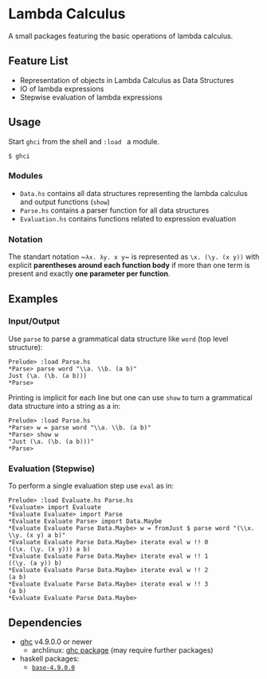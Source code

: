 # Lambda Calculus

A small packages featuring the basic operations of lambda calculus.

## Feature List
- Representation of objects in Lambda Calculus as Data Structures
- IO of lambda expressions
- Stepwise evaluation of lambda expressions

## Usage
Start `ghci` from the shell and `:load ` a module.

```
$ ghci
```

### Modules
- `Data.hs` contains all data structures representing the lambda calculus and output functions (`show`)
- `Parse.hs` contains a parser function for all data structures
- `Evaluation.hs` contains functions related to expression evaluation

### Notation
The standart notation ~`λx. λy. x y`~ is represented as `\x. (\y. (x y))` with explicit **parentheses around each function body** if more than one term is present and exactly **one parameter per function**.

## Examples
### Input/Output
Use `parse` to parse a grammatical data structure like `word` (top level structure):
```
Prelude> :load Parse.hs
*Parse> parse word "\\a. \\b. (a b)"
Just (\a. (\b. (a b)))
*Parse>
```

Printing is implicit for each line but one can use `show` to turn a grammatical data structure into a string as a in:
```
Prelude> :load Parse.hs
*Parse> w = parse word "\\a. \\b. (a b)"
*Parse> show w
"Just (\a. (\b. (a b)))"
*Parse>
```

### Evaluation (Stepwise)
To perform a single evaluation step use `eval` as in:
```
Prelude> :load Evaluate.hs Parse.hs
*Evaluate> import Evaluate 
*Evaluate Evaluate> import Parse
*Evaluate Evaluate Parse> import Data.Maybe
*Evaluate Evaluate Parse Data.Maybe> w = fromJust $ parse word "(\\x. \\y. (x y) a b)"
*Evaluate Evaluate Parse Data.Maybe> iterate eval w !! 0
((\x. (\y. (x y))) a b)
*Evaluate Evaluate Parse Data.Maybe> iterate eval w !! 1
((\y. (a y)) b)
*Evaluate Evaluate Parse Data.Maybe> iterate eval w !! 2
(a b)
*Evaluate Evaluate Parse Data.Maybe> iterate eval w !! 3
(a b)
*Evaluate Evaluate Parse Data.Maybe>
```

## Dependencies
- [ghc](https://www.haskell.org/ghc/) v4.9.0.0 or newer
    - archlinux: [ghc package](https://www.archlinux.org/packages/community/x86_64/ghc/) (may require further packages)
- haskell packages:
    - [`base-4.9.0.0`](https://hackage.haskell.org/package/base-4.9.0.0)
